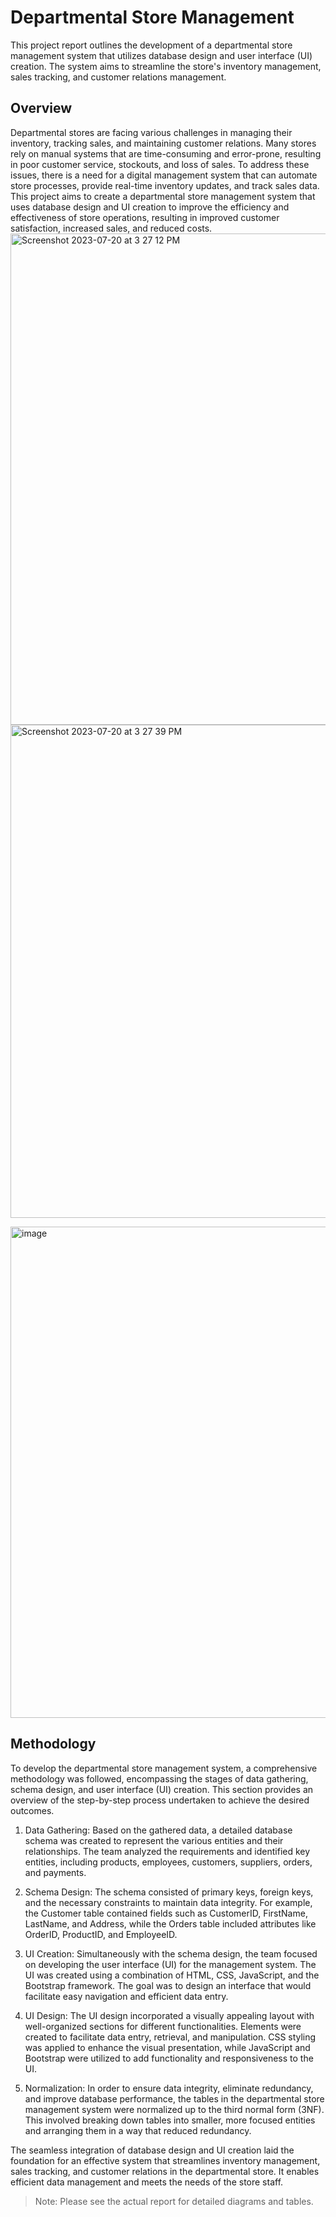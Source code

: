# Departmental Store Management

This project report outlines the development of a departmental store management system that utilizes database design and user interface (UI) creation. The system aims to streamline the store's inventory management, sales tracking, and customer relations management.

## Overview
Departmental stores are facing various challenges in managing their inventory, tracking sales, and maintaining customer relations. Many stores rely on manual systems that are time-consuming and error-prone, resulting in poor customer service, stockouts, and loss of sales. To address these issues, there is a need for a digital management system that can automate store processes, provide real-time inventory updates, and track sales data. This project aims to create a departmental store management system that uses database design and UI creation to improve the efficiency and effectiveness of store operations, resulting in improved customer satisfaction, increased sales, and reduced costs.
<img width="786" alt="Screenshot 2023-07-20 at 3 27 12 PM" src="https://github.com/priyanshuvij2201/databaseProject/assets/79599835/92a1c34c-cb98-40f7-825f-d1c4cf76f0a2">
<img width="789" alt="Screenshot 2023-07-20 at 3 27 39 PM" src="https://github.com/priyanshuvij2201/databaseProject/assets/79599835/c10230ec-24d2-4f4a-ac95-3702a78e6449">

<img width="786" alt="image" src="https://github.com/priyanshuvij2201/databaseProject/assets/79599835/7dfb76da-8877-4b62-a66b-3a69ea925b9f">

## Methodology
To develop the departmental store management system, a comprehensive methodology was followed, encompassing the stages of data gathering, schema design, and user interface (UI) creation. This section provides an overview of the step-by-step process undertaken to achieve the desired outcomes.

1. Data Gathering: Based on the gathered data, a detailed database schema was created to represent the various entities and their relationships. The team analyzed the requirements and identified key entities, including products, employees, customers, suppliers, orders, and payments.

2. Schema Design: The schema consisted of primary keys, foreign keys, and the necessary constraints to maintain data integrity. For example, the Customer table contained fields such as CustomerID, FirstName, LastName, and Address, while the Orders table included attributes like OrderID, ProductID, and EmployeeID.

3. UI Creation: Simultaneously with the schema design, the team focused on developing the user interface (UI) for the management system. The UI was created using a combination of HTML, CSS, JavaScript, and the Bootstrap framework. The goal was to design an interface that would facilitate easy navigation and efficient data entry.

4. UI Design: The UI design incorporated a visually appealing layout with well-organized sections for different functionalities. Elements were created to facilitate data entry, retrieval, and manipulation. CSS styling was applied to enhance the visual presentation, while JavaScript and Bootstrap were utilized to add functionality and responsiveness to the UI.

5. Normalization: In order to ensure data integrity, eliminate redundancy, and improve database performance, the tables in the departmental store management system were normalized up to the third normal form (3NF). This involved breaking down tables into smaller, more focused entities and arranging them in a way that reduced redundancy.

The seamless integration of database design and UI creation laid the foundation for an effective system that streamlines inventory management, sales tracking, and customer relations in the departmental store. It enables efficient data management and meets the needs of the store staff.

> Note: Please see the actual report for detailed diagrams and tables.

